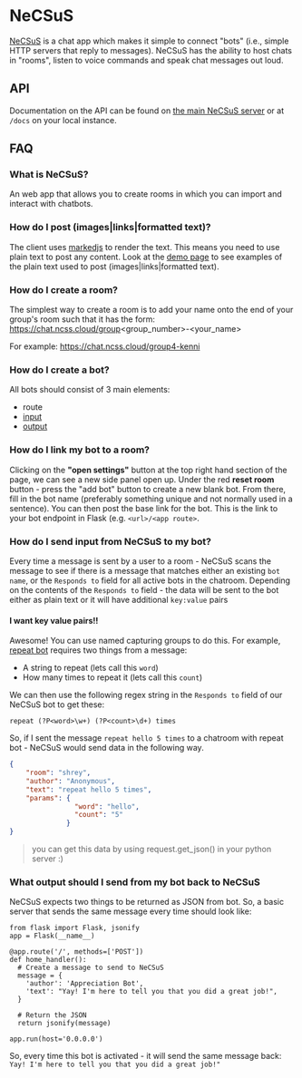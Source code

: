 # NeCSuS

[NeCSuS](https://chat.ncss.cloud) is a chat app which makes it simple to connect "bots" (i.e., simple HTTP servers that reply to messages).
NeCSuS has the ability to host chats in "rooms", listen to voice commands and speak chat messages out loud.


## API

Documentation on the API can be found on [the main NeCSuS server](https://chat.ncss.cloud/docs) or at `/docs` on your local instance.


## FAQ

### What is NeCSuS?
An web app that allows you to create rooms in which you can import and interact with chatbots.

### How do I post (images|links|formatted text)?
The client uses [markedjs](https://github.com/markedjs/marked) to render the text.
This means you need to use plain text to post any content.
Look at the [demo page](https://marked.js.org/demo/?text=%23%20Nutrition%0A!%5BNutella%5D(https%3A%2F%2Fstatic.openfoodfacts.org%2Fimages%2Fproducts%2F301%2F762%2F042%2F9484%2Ffront_fr.219.200.jpg)%0A%0A%23%23%20Nutella%0A%0A%5BNutella%5D(https%3A%2F%2Fau.openfoodfacts.org%2Fproduct%2F3017620429484%2Fnutella)%20is%20**not**%20healthy&options=&version=master) to see examples of the plain text used to post (images|links|formatted text).

### How do I create a room?
The simplest way to create a room is to add your name onto the end of your group's room such that it has the form:
https://chat.ncss.cloud/group<group_number>-<your_name>

For example: https://chat.ncss.cloud/group4-kenni

### How do I create a bot? 
All bots should consist of 3 main elements:
  * route
  * [input](#how-do-i-send-input-from-necsus-to-my-bot)
  * [output](#what-output-should-i-send-from-my-bot-back-to-necsus)

### How do I link my bot to a room? 

Clicking on the **"open settings"** button at the top right hand section of the page, we can see a new side panel open up.
Under the red **reset room** button - press the "add bot" button to create a new blank bot. 
From there, fill in the bot name (preferably something unique and not normally used in a sentence).
You can then post the base link for the bot. This is the link to your bot endpoint in Flask (e.g. `<url>/<app route>`.

### How do I send input from NeCSuS to my bot?

Every time a message is sent by a user to a room - NeCSuS scans the message to see if there is a message that matches either an existing `bot name`, or the `Responds to` field for all active bots in the chatroom. 
Depending on the contents of the `Responds to` field - the data will be sent to the bot either as plain text or it will have additional `key:value` pairs

#### I want key value pairs!!
Awesome! You can use named capturing groups to do this. For example, [repeat bot](https://repl.it/@kennib/repeat-bot) requires two things from a message:
  * A string to repeat (lets call this `word`)
  * How many times to repeat it (lets call this `count`)

We can then use the following regex string in the `Responds to` field of our NeCSuS bot to get these: 

`repeat (?P<word>\w+) (?P<count>\d+) times`

So, if I sent the message `repeat hello 5 times` to a chatroom with repeat bot - NeCSuS would send data in the following way.
```JSON
{
    "room": "shrey", 
    "author": "Anonymous", 
    "text": "repeat hello 5 times", 
    "params": {
                "word": "hello", 
                "count": "5"
              }
}
```

>you can get this data by using request.get_json() in your python server :) 

### What output should I send from my bot back to NeCSuS

NeCSuS expects two things to be returned as JSON from bot. 
So, a basic server that sends the same message every time should look like:

```py3
from flask import Flask, jsonify
app = Flask(__name__)

@app.route('/', methods=['POST'])
def home_handler():
  # Create a message to send to NeCSuS
  message = {
    'author': 'Appreciation Bot',
    'text': "Yay! I'm here to tell you that you did a great job!",
  }

  # Return the JSON
  return jsonify(message)

app.run(host='0.0.0.0')
```

So, every time this bot is activated - it will send the same message back: `Yay! I'm here to tell you that you did a great job!"`